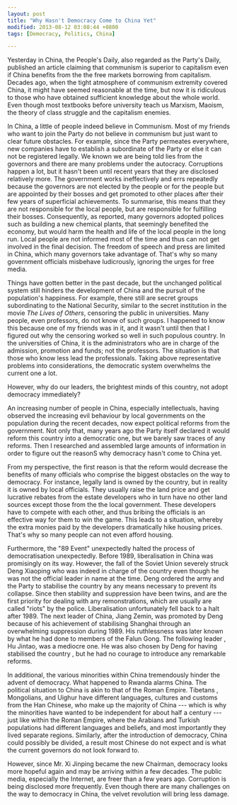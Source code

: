 ```yaml
---
layout: post
title: "Why Hasn't Democracy Come to China Yet"
modified: 2013-08-12 03:08:44 +0800
tags: [Democracy, Politics, China]

---
```


Yesterday in China, the People's Daily, also regarded as the Party's Daily, published an article claiming that communism is superior to capitalism even if China benefits from the the free markets borrowing from capitalism. Decades ago, when the tight atmosphere of communism extremity covered China, it might have seemed reasonable at the time, but now it is ridiculous to those who have obtained sufficient knowledge about the whole world. Even though most textbooks before university teach us Marxism, Maoism, the theory of class struggle and the capitalism enemies.  

In China, a little of people indeed believe in Communism.  Most of my friends who want to join the Party do not believe in communism but just want to clear future obstacles. For example, since the Party permeates everywhere,  new companies have to establish a subordinate of the Party or else it can not be registered legally. We known we are being told lies from the governors and there are many problems under the autocracy. Corruptions happen a lot, but it hasn't been until recent years that they are disclosed relatively more. The government works ineffectively and errs repeatedly because the governors are not elected by the people or for the people but are appointed by their bosses and get promoted to other places after their few years of superficial achievements. To summarise, this means that they are not responsible for the local people, but are responsible for fulfilling their bosses. Consequently, as reported, many governors adopted polices such as building a new chemical plants, that seemingly benefited the economy, but would harm the health and life of the local people in the long run. Local people are not informed most of the time and thus can not get involved in the final decision. The freedom of speech and press are limited in China, which many governors take advantage of. That's why so many government officials misbehave ludicrously, ignoring the urges for free media. 

Things have gotten better in the past decade, but the unchanged political system still hinders the development of China and the pursuit of the population's happiness. For example, there still are secret groups subordinating to the National Security, similar to the secret institution in the movie *The Lives of Others*, censoring the public in universities. Many people, even professors, do not know of such groups. I happened to know this because one of my friends was in it, and it wasn't until then that I figured out why the censoring worked so well in such populous country. In the universities of China, it is the administrators who are in charge of the admission, promotion and funds; not the professors. The situation is that those who know less lead the professionals. Taking above representative problems into considerations, the democratic system overwhelms the current one a lot. 

However, why do our leaders, the brightest minds of this country, not adopt democracy immediately?

An increasing number of people in China, especially intellectuals, having observed the increasing evil behaviour by local governments on the population during the recent decades, now expect political reforms from the government. Not only that, many years ago the Party itself declared it would reform this country into a democratic one, but we barely saw traces of any reforms. Then I researched and assembled large amounts of information in order to figure out the reasonS why democracy hasn't come to China yet. 

From my perspective, the first reason is that the reform would decrease the benefits of many officials who comprise the biggest obstacles on the way to democracy. For instance, legally land is owned by the country, but in reality it is owned by local officials. They usually raise the land price and get lucrative rebates from the estate developers who in turn have no other land sources except those from the the local government. These developers have to compete with each other, and thus bribing the officials is an effective way for them to win the game. This leads to a situation, whereby the extra monies paid by the developers dramatically hike housing prices. That's why so many people can not even afford housing. 

Furthermore, the "89 Event" unexpectedly halted the process of democratisation unexpectedly. Before 1989, liberalisation in China was promisingly on its way. However, the fall of the Soviet Union severely struck Deng Xiaoping who was indeed in charge of the country even though he was not the official leader in name at the time. Deng ordered the army and the Party to stabilise the country by any means necessary to prevent its collapse. Since then stability and suppression have been twins, and are the first priority for dealing with any remonstrations, which are usually are called "riots" by the police. Liberalisation unfortunately fell back to a halt after 1989. The next leader of China, Jiang Zemin, was promoted by Deng because of his achievement of stabilising Shanghai through an overwhelming suppression during 1989. His ruthlessness was later known by what he had done to members of the Falun Gong. The following leader , Hu Jintao, was a mediocre one. He was also chosen by Deng for having stabilised the country , but he had no courage to introduce any remarkable reforms. 

In additional, the various minorities within China tremendously hinder the advent of democracy. What happened to Rwanda alarms China. The political situation to China is akin to that of the Roman Empire. Tibetans , Mongolians, and Uighur have different languages, cultures and customs from the Han Chinese, who make up the majority of China --- which is why the minorities have wanted to be independent for about half a century --- just like within the Roman Empire, where the Arabians and Turkish populations had different languages and beliefs, and most importantly they lived separate regions. Similarly, after the introduction of democracy, China could possibly be divided, a result most Chinese do not expect and is what the current governors do not look forward to. 

However, since Mr. Xi Jinping became the new Chairman, democracy looks more hopeful again and may be arriving within a few decades. The public media, especially the Internet, are freer than a few years ago. Corruption is being disclosed more frequently. Even though there are many challenges on the way to democracy in China, the velvet revolution will bring less damage. 